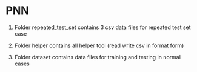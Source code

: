 # PNN
1. Folder repeated_test_set contains 3 csv data files for repeated test set case
 
2. Folder helper contains all helper tool (read write csv in format form)

3. Folder dataset contains data files for training and testing in normal cases
